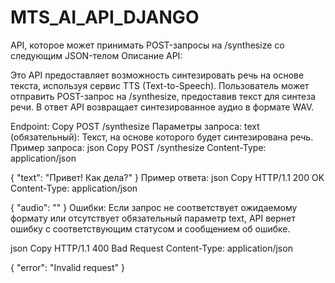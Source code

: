 # MTS_AI_API_DJANGO
 API, которое может принимать POST-запросы на /synthesize со следующим JSON-телом
Описание API:

Это API предоставляет возможность синтезировать речь на основе текста, используя сервис TTS (Text-to-Speech). Пользователь может отправить POST-запрос на /synthesize, предоставив текст для синтеза речи. В ответ API возвращает синтезированное аудио в формате WAV.

Endpoint:
Copy
POST /synthesize
Параметры запроса:
text (обязательный): Текст, на основе которого будет синтезирована речь.
Пример запроса:
json
Copy
POST /synthesize
Content-Type: application/json

{
  "text": "Привет! Как дела?"
}
Пример ответа:
json
Copy
HTTP/1.1 200 OK
Content-Type: application/json

{
  "audio": "<base64-encoded-audio-data>"
}
Ошибки:
Если запрос не соответствует ожидаемому формату или отсутствует обязательный параметр text, API вернет ошибку с соответствующим статусом и сообщением об ошибке.

json
Copy
HTTP/1.1 400 Bad Request
Content-Type: application/json

{
  "error": "Invalid request"
}
